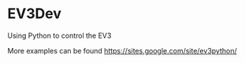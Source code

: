 # EV3Dev
Using Python to control the EV3

More examples can be found https://sites.google.com/site/ev3python/
